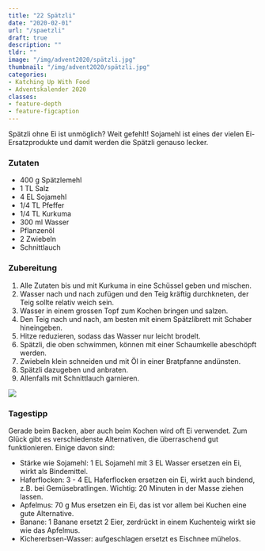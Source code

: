 ```yaml
---
title: "22 Spätzli"
date: "2020-02-01"
url: "/spaetzli"
draft: true
description: ""
tldr: ""
image: "/img/advent2020/spätzli.jpg"
thumbnail: "/img/advent2020/spätzli.jpg"
categories:
- Katching Up With Food
- Adventskalender 2020
classes: 
- feature-depth
- feature-figcaption
---
```

Spätzli ohne Ei ist unmöglich? Weit gefehlt! Sojamehl ist eines der vielen Ei-Ersatzprodukte und damit werden die Spätzli genauso lecker.

<!--more-->

### Zutaten

- 400 g Spätzlemehl
- 1 TL Salz
- 4 EL Sojamehl
- 1/4 TL Pfeffer
- 1/4 TL Kurkuma
- 300 ml Wasser
- Pflanzenöl
- 2 Zwiebeln
- Schnittlauch

### Zubereitung

1. Alle Zutaten bis und mit Kurkuma in eine Schüssel geben und mischen.
2. Wasser nach und nach zufügen und den Teig kräftig durchkneten, der Teig sollte relativ weich sein.
3. Wasser in einem grossen Topf zum Kochen bringen und salzen.
4. Den Teig nach und nach, am besten mit einem Spätzlibrett mit Schaber hineingeben.
5. Hitze reduzieren, sodass das Wasser nur leicht brodelt.
6. Spätzli, die oben schwimmen, können mit einer Schaumkelle abeschöpft werden. 
7. Zwiebeln klein schneiden und mit Öl in einer Bratpfanne andünsten.
8. Spätzli dazugeben und anbraten. 
9. Allenfalls mit Schnittlauch garnieren.

![](/img/advent2020/spätzli.jpg)

### Tagestipp
Gerade beim Backen, aber auch beim Kochen wird oft Ei verwendet. Zum Glück gibt es verschiedenste Alternativen, die überraschend gut funktionieren. Einige davon sind:

- Stärke wie Sojamehl: 1 EL Sojamehl mit 3 EL Wasser ersetzen ein Ei, wirkt als Bindemittel.
- Haferflocken: 3 - 4 EL Haferflocken ersetzen ein Ei, wirkt auch bindend, z.B. bei Gemüsebratlingen. Wichtig: 20 Minuten in der Masse ziehen lassen.
- Apfelmus: 70 g Mus ersetzen ein Ei, das ist vor allem bei Kuchen eine gute Alternative.
- Banane: 1 Banane ersetzt 2 Eier, zerdrückt in einem Kuchenteig wirkt sie wie das Apfelmus.
- Kichererbsen-Wasser: aufgeschlagen ersetzt es Eischnee mühelos.